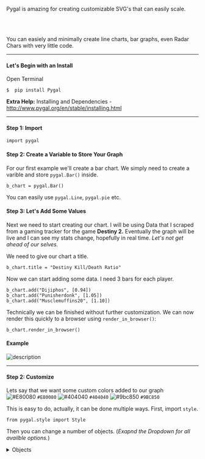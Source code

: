 Pygal is amazing for creating customizable SVG's that can easily scale.  



<br>
<br>

You can easiely and minimally create line charts, bar graphs, even Radar Chars with very little code. 
<br>

---
#### <b>Let's Begin with an Install</b>

Open Terminal
```
$  pip install Pygal
```
<b>Extra Help:</b>  Installing and Dependencies  - http://www.pygal.org/en/stable/installing.html

---

#### <b>Step 1:  Import</b>

```
import pygal
```

#### <b>Step 2: Create a Variable to Store Your Graph</b>
For our first example we'll create a bar chart.  We simply need to create a varible and store ```pygal.Bar()``` inside.

```
b_chart = pygal.Bar()
```
You can easily use ```pygal.Line```, ```pygal.pie``` etc.


#### <b>Step 3: Let's Add Some Values</b>
Next we need to start creating our chart.  I will be using Data that I scraped from a gaming tracker for the game <b>Destiny 2.</b>  Eventually the graph will be live and I can see my stats change, hopefully in real time.  <i>Let's not get ahead of our selves.</i>

We need to give our chart a title.
```
b_chart.title = "Destiny Kill/Death Ratio"
```
Now we can start adding some data. I need 3 bars for each player.
```
b_chart.add("Dijiphos", [0.94])
b_chart.add("Punisherdonk", [1.05])
b_chart.add("Musclemuffins20", [1.10])
```

Technically we can be finished without further customization.  We can now render this quickly to a browser using ```render_in_browser()```:
```
b_chart.render_in_browser()
```
#### <b> Example</b>


![description](https://raw.githubusercontent.com/pluralsight/guides/master/images/ec4a6f0d-9cde-4785-8a76-2b819df70775.gif)

---


#### <b>Step 2: Customize</b>
Lets say that we want some custom colors added to our graph<br>
![#E80080](https://placehold.it/15/e80080/000000?text=+) `#E80080`
![#404040](https://placehold.it/15/404040/000000?text=+) `#404040`
![#9bc850](https://placehold.it/15/9bc850/000000?text=+) `#9BC850`

This is easy to do, actually, it can be done multiple ways.
First, import ```style```.
```
from pygal.style import Style
```
Then you can change a number of objects.  (_Exapnd the Dropdown for all availble options._)


<details>
<summary>Objects</summary>
<br>
Properties & Description

```plot_background ```The color of the chart area background<br>
``` background```The color of the image background<br>
```foreground ```|The main foregrond color<br>
``` colors```The serie color list<br>
``` value_colors```The print_values color list<br>
Complete List: http://www.pygal.org/en/stable/documentation/custom_styles.html
<details>















